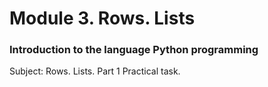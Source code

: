 # Module 3. Rows. Lists
### Introduction to the language Python programming
Subject: Rows. Lists. Part 1
Practical task.
